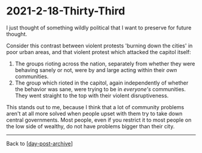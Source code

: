 # 2021-2-18-Thirty-Third

I just thought of something wildly political that I want to preserve for future thought.

Consider this contrast between violent protests 'burning down the cities' in poor urban areas, and that violent protest which attacked the capitol itself:
1.  The groups rioting across the nation, separately from whether they were behaving sanely or not, were by and large acting within their *own* communities.
2.  The group which rioted in the capitol, again independently of whether the behavior was sane, were trying to be in *everyone's* communities.  They went straight to the top with their violent disruptiveness.

This stands out to me, because I think that a lot of community problems aren't at all more solved when people upset with them try to take down central governments.  Most people, even if you restrict it to most people on the low side of wealthy, do not have problems bigger than their city.

---
Back to [[day-post-archive]]

[//begin]: # "Autogenerated link references for markdown compatibility"
[day-post-archive]: day-post-archive.md "Day Post Archive"
[//end]: # "Autogenerated link references"